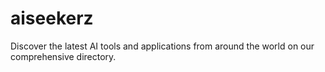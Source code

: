 # aiseekerz
Discover the latest AI tools and applications from around the world on our comprehensive directory.
